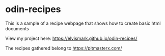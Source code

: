# odin-recipes
This is a sample of a recipe webpage that shows how to create basic html documents

View my project here: https://elvismark.github.io/odin-recipes/


The recipes gathered belong to https://pitmasterx.com/
